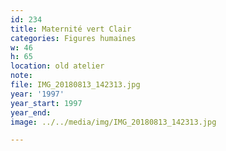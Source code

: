 ```yaml
---
id: 234
title: Maternité vert Clair
categories: Figures humaines
w: 46
h: 65
location: old atelier
note:
file: IMG_20180813_142313.jpg
year: '1997'
year_start: 1997
year_end:
image: ../../media/img/IMG_20180813_142313.jpg

---
```

